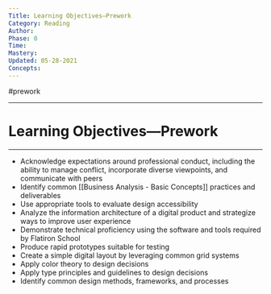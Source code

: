```yaml
---
Title: Learning Objectives—Prework
Category: Reading
Author: 
Phase: 0
Time: 
Mastery: 
Updated: 05-28-2021
Concepts: 
---
```

#prework 

---
# Learning Objectives—Prework

---
- Acknowledge expectations around professional conduct, including the ability to manage conflict, incorporate diverse viewpoints, and communicate with peers
- Identify common [[Business Analysis - Basic Concepts]] practices and deliverables
- Use appropriate tools to evaluate design accessibility
- Analyze the information architecture of a digital product and strategize ways to improve user experience
- Demonstrate technical proficiency using the software and tools required by Flatiron School
- Produce rapid prototypes suitable for testing
- Create a simple digital layout by leveraging common grid systems
- Apply color theory to design decisions
- Apply type principles and guidelines to design decisions
- Identify common design methods, frameworks, and processes